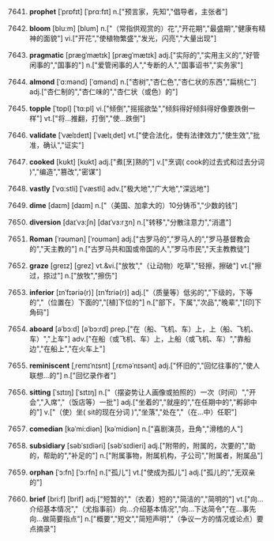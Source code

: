 7641. **prophet**
[ˈprɒfɪt]  [ˈprɑ:fɪt]
n.["预言家，先知","倡导者，主张者"]  

7642. **bloom**
[blu:m]  [blum]
n.["（常指供观赏的）花","开花期","最盛期","健康有精神的面貌"]  vi.["开花","使植物繁盛","发光，闪亮","大量出现"]  

7643. **pragmatic**
[prægˈmætɪk]  [præɡˈmætɪk]
adj.["实际的","实用主义的","好管闲事的","国事的"]  n.["爱管闲事的人","专断的人","国事诏书","实务家"]  

7644. **almond**
[ˈɑ:mənd]  [ˈɑmənd]
n.["杏树","杏仁色","杏仁状的东西","扁桃仁"]  adj.["杏仁制的","杏仁味的","杏仁状（或色）的"]  

7645. **topple**
[ˈtɒpl]  [ˈtɑ:pl]
vi.["倾倒","摇摇欲坠","倾斜得好倾斜得好像要跌倒一样"]  vt.["将…推翻，打倒","使…跌倒"]  

7646. **validate**
[ˈvælɪdeɪt]  [ˈvælɪˌdet]
vt.["使合法化，使有法律效力","使生效","批准，确认","证实"]  

7647. **cooked**
[kʊkt]  [kʊkt]
adj.["煮[烹]熟的"]  v.["烹调( cook的过去式和过去分词 )","编造","篡改","密谋"]  

7648. **vastly**
[ˈvɑ:stli]  [ˈvæstli]
adv.["极大地","广大地","深远地"]  

7649. **dime**
[daɪm]  [daɪm]
n.["（美国、加拿大的）10分铸币","少数的钱"]  

7650. **diversion**
[daɪˈvɜ:ʃn]  [daɪˈvɜ:rʒn]
n.["转移","分散注意力","消遣"]  

7651. **Roman**
[ˈrəʊmən]  [ˈroʊmən]
adj.["古罗马的","罗马人的","罗马基督教会的","天主教的"]  n.["古罗马共和国或帝国的人","罗马市民","天主教教徒"]  

7652. **graze**
[greɪz]  [ɡrez]
vt.&vi.["放牧","（让动物）吃草","轻擦，擦破"]  vt.["擦过，掠过"]  n.["放牧","擦伤"]  

7653. **inferior**
[ɪnˈfɪəriə(r)]  [ɪnˈfɪriə(r)]
adj.["（质量等）低劣的","下级的，下等的","（位置在）下面的","[植]下位的"]  n.["部下，下属","次品","晚辈","[印]下角码"]  

7654. **aboard**
[əˈbɔ:d]  [əˈbɔ:rd]
prep.["在（船、飞机、车）上，上（船、飞机、车）","上车"]  adv.["在船（或飞机、车）上，上船（或飞机、车）","靠船边","在船上","在火车上"]  

7655. **reminiscent**
[ˌremɪˈnɪsnt]  [ˌrɛməˈnɪsənt]
adj.["怀旧的","回忆往事的","使人联想…的"]  n.["回忆录作者"]  

7656. **sitting**
[ˈsɪtɪŋ]  [ˈsɪtɪŋ]
n.["（摆姿势让人画像或拍照的）一次（时间）","开会","入席","（饭店等）一批"]  adj.["坐着的","就座的","在任期中的","孵卵中的"]  v.["（使）坐( sit的现在分词 )","坐落","处在","（在…中）任职"]  

7657. **comedian**
[kəˈmi:diən]  [kəˈmidiən]
n.["喜剧演员，丑角","滑稽的人"]  

7658. **subsidiary**
[səbˈsɪdiəri]  [səbˈsɪdieri]
adj.["附带的，附属的，次要的","助的，帮助的","补足的"]  n.["附属事物，附属机构，子公司","附属者，附属品"]  

7659. **orphan**
[ˈɔ:fn]  [ˈɔ:rfn]
n.["孤儿"]  vt.["使成为孤儿"]  adj.["孤儿的","无双亲的"]  

7660. **brief**
[bri:f]  [brif]
adj.["短暂的","（衣着）短的","简洁的","简明的"]  vt.["向…介绍基本情况","（尤指事前）向…介绍基本情况","向…下达简令","在…事先向…做简要指点"]  n.["概要","短文","简短声明","（争议一方的情况或论点）要点摘录"]  

